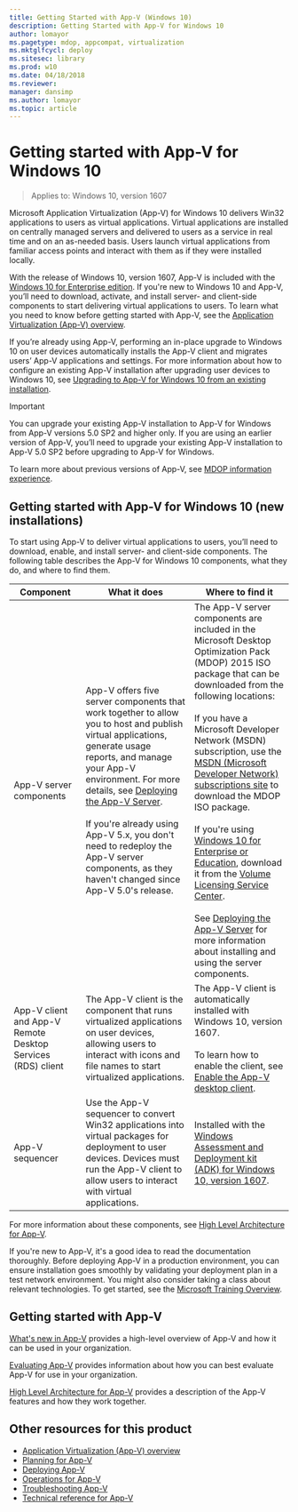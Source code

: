 ```yaml
---
title: Getting Started with App-V (Windows 10)
description: Getting Started with App-V for Windows 10
author: lomayor
ms.pagetype: mdop, appcompat, virtualization
ms.mktglfcycl: deploy
ms.sitesec: library
ms.prod: w10
ms.date: 04/18/2018
ms.reviewer: 
manager: dansimp
ms.author: lomayor
ms.topic: article
---
```

# Getting started with App-V for Windows 10

>Applies to: Windows 10, version 1607

Microsoft Application Virtualization (App-V) for Windows 10 delivers Win32 applications to users as virtual applications. Virtual applications are installed on centrally managed servers and delivered to users as a service in real time and on an as-needed basis. Users launch virtual applications from familiar access points and interact with them as if they were installed locally.

With the release of Windows 10, version 1607, App-V is included with the [Windows 10 for Enterprise edition](https://www.microsoft.com/en-us/WindowsForBusiness/windows-for-enterprise). If you're new to Windows 10 and App-V, you’ll need to download, activate, and install server- and client-side components to start delivering virtual applications to users. To learn what you need to know before getting started with App-V, see the [Application Virtualization (App-V) overview](appv-for-windows.md).

If you’re already using App-V, performing an in-place upgrade to Windows 10 on user devices automatically installs the App-V client and migrates users’ App-V applications and settings. For more information about how to configure an existing App-V installation after upgrading user devices to Windows 10, see [Upgrading to App-V for Windows 10 from an existing installation](appv-upgrading-to-app-v-for-windows-10-from-an-existing-installation.md).

>[!IMPORTANT]
>You can upgrade your existing App-V installation to App-V for Windows from App-V versions 5.0 SP2 and higher only. If you are using an earlier version of App-V, you’ll need to upgrade your existing App-V installation to App-V 5.0 SP2 before upgrading to App-V for Windows.

To learn more about previous versions of App-V, see [MDOP information experience](https://docs.microsoft.com/microsoft-desktop-optimization-pack/index).

## Getting started with App-V for Windows 10 (new installations)

To start using App-V to deliver virtual applications to users, you’ll need to download, enable, and install server- and client-side components. The following table describes the App-V for Windows 10 components, what they do, and where to find them.

<!--App-V Remote Desktop Services (RDS) client once had its own row in the table below, and could have its own row again. As of 7/29/2016, it's in the same row as App-V client --> 

| Component  | What it does     | Where to find it     |
|------------|--|------|
| App-V server components | App-V offers five server components that work together to allow you to host and publish virtual applications, generate usage reports, and manage your App-V environment. For more details, see [Deploying the App-V Server](appv-deploying-the-appv-server.md).<br><br>If you're already using App-V 5.x, you don't need to redeploy the App-V server components, as they haven't changed since App-V 5.0's release. | The App-V server components are included in the Microsoft Desktop Optimization Pack (MDOP) 2015 ISO package that can be downloaded from the following locations:<br><br> If you have a Microsoft Developer Network (MSDN) subscription, use the [MSDN (Microsoft Developer Network) subscriptions site](https://msdn.microsoft.com/subscriptions/downloads/default.aspx#FileId=65215) to download the MDOP ISO package.<br><br> If you're using [Windows 10 for Enterprise or Education](https://www.microsoft.com/en-us/WindowsForBusiness/windows-product-home), download it from the [Volume Licensing Service Center](https://www.microsoft.com/en-us/licensing/default.aspx).<br><br>See [Deploying the App-V Server](appv-deploying-the-appv-server.md) for more information about installing and using the server components.|
| App-V client and App-V Remote Desktop Services (RDS) client | The App-V client is the component that runs virtualized applications on user devices, allowing users to interact with icons and file names to start virtualized applications. | The App-V client is automatically installed with Windows 10, version 1607. <br><br>To learn how to enable the client, see [Enable the App-V desktop client](appv-enable-the-app-v-desktop-client.md).           |
| App-V sequencer      | Use the App-V sequencer to convert Win32 applications into virtual packages for deployment to user devices. Devices must run the App-V client to allow users to interact with virtual applications.    | Installed with the [Windows Assessment and Deployment kit (ADK) for Windows 10, version 1607](https://developer.microsoft.com/windows/hardware/windows-assessment-deployment-kit).  |

For more information about these components, see [High Level Architecture for App-V](appv-high-level-architecture.md).

If you're new to App-V, it's a good idea to read the documentation thoroughly. Before deploying App-V in a production environment, you can ensure installation goes smoothly by validating your deployment plan in a test network environment. You might also consider taking a class about relevant technologies. To get started, see the [Microsoft Training Overview](https://www.microsoft.com/en-us/learning/default.aspx).

## Getting started with App-V

[What's new in App-V](appv-about-appv.md) provides a high-level overview of App-V and how it can be used in your organization.

[Evaluating App-V](appv-evaluating-appv.md) provides information about how you can best evaluate App-V for use in your organization.

[High Level Architecture for App-V](appv-high-level-architecture.md) provides a description of the App-V features and how they work together.

## Other resources for this product

* [Application Virtualization (App-V) overview](appv-for-windows.md)
* [Planning for App-V](appv-planning-for-appv.md)
* [Deploying App-V](appv-deploying-appv.md)
* [Operations for App-V](appv-operations.md)
* [Troubleshooting App-V](appv-troubleshooting.md)
* [Technical reference for App-V](appv-technical-reference.md)
